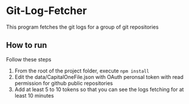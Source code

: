 # Git-Log-Fetcher
This program fetches the git logs for a group of git repositories

## How to run
Follow these steps
1. From the root of the project folder, execute `npm install`
2. Edit the data/CapitalOneFile.json with OAuth peronsal token with read permission for github public repositories 
3. Add at least 5 to 10 tokens so that you can see the logs fetching for at least 10 minutes 

